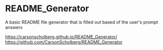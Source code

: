 # README_Generator
A basic README file generator that is filled out based of the user's prompt answers


https://carsonscholberg.github.io/README_Generator/
https://github.com/CarsonScholberg/README_Generator
